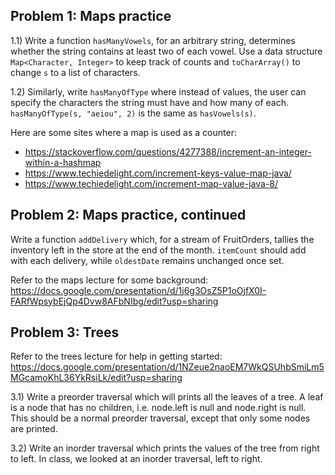 ## Problem 1: Maps practice
1.1) Write a function `hasManyVowels`, for an arbitrary string, determines whether the string contains at least two of each vowel. Use a data structure `Map<Character, Integer>` to keep track of counts and `toCharArray()` to change `s` to a list of characters. 

1.2) Similarly, write `hasManyOfType` where instead of values, the user can specify the characters the string must have and how many of each. `hasManyOfType(s, "aeiou", 2)` is the same as `hasVowels(s)`.

Here are some sites where a map is used as a counter:
* https://stackoverflow.com/questions/4277388/increment-an-integer-within-a-hashmap
* https://www.techiedelight.com/increment-keys-value-map-java/ 
* https://www.techiedelight.com/increment-map-value-java-8/

## Problem 2: Maps practice, continued
Write a function `addDelivery` which, for a stream of FruitOrders, tallies the inventory left in the store at the end of the month. `itemCount` should add with each delivery, while `oldestDate` remains unchanged once set.

Refer to the maps lecture for some background: https://docs.google.com/presentation/d/1j6g3OsZ5P1oOjfX0I-FARfWpsybEjQp4Dvw8AFbNIbg/edit?usp=sharing



## Problem 3: Trees
Refer to the trees lecture for help in getting started: https://docs.google.com/presentation/d/1NZeue2naoEM7WkQSUhbSmiLm5MGcamoKhL36YkRsiLk/edit?usp=sharing 

3.1) Write a preorder traversal which will prints all the leaves of a tree. A leaf is a node that has no children, i.e. node.left is null and node.right is null. This should be a normal preorder traversal, except that only some nodes are printed.


3.2) Write an inorder traversal which prints the values of the tree from right to left. In class, we looked at an inorder traversal, left to right.
